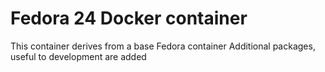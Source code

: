 # Fedora 24 Docker container

This container derives from a base Fedora container
Additional packages, useful to development are added
